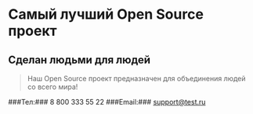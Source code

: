 # Самый лучший Open Source проект

## Сделан людьми для людей

> Наш Open Source проект предназначен для объединения людей со всего мира!

###Тел:### 8 800 333 55 22
###Email:### support@test.ru

